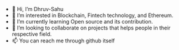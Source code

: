 - 👋 Hi, I’m Dhruv-Sahu
- 👀 I’m interested in Blockchain, Fintech technology, and Ethereum.
- 🌱 I’m currently learning Open source and its contribution.
- 💞️ I’m looking to collaborate on projects that helps people in their respective field.
- 📫 You can reach me through github itself

<!---
Dhruv-Sahu/Dhruv-Sahu is a ✨ special ✨ repository because its `README.md` (this file) appears on your GitHub profile.
You can click the Preview link to take a look at your changes.
--->
